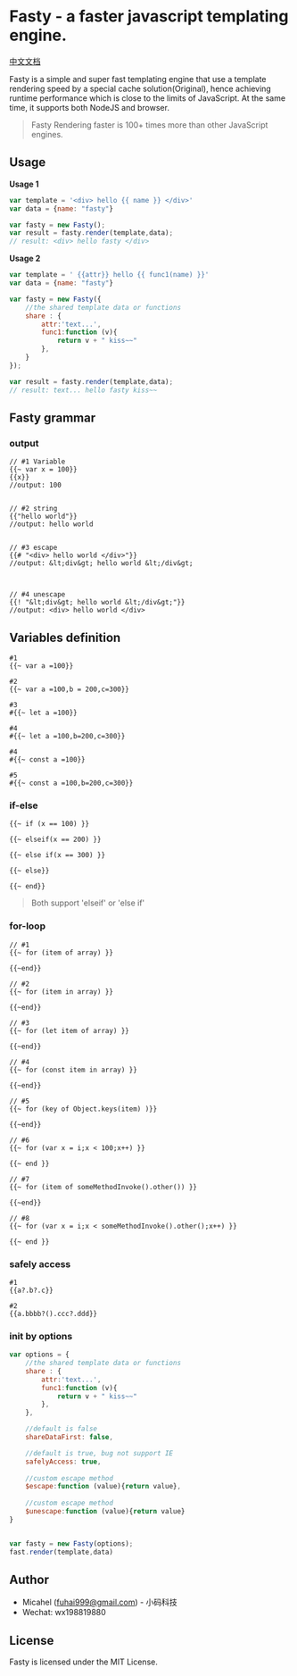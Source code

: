 # Fasty -  a faster javascript templating engine.

[中文文档](./readme_cn.md)

Fasty is a simple and super fast templating engine that 
use a template rendering speed by a special cache solution(Original), 
hence achieving runtime performance which is close to the limits of JavaScript. 
At the same time, it supports both NodeJS and browser.

>Fasty Rendering faster is 100+ times more than other JavaScript engines.

## Usage

**Usage 1**
```javascript
var template = '<div> hello {{ name }} </div>'
var data = {name: "fasty"}

var fasty = new Fasty();
var result = fasty.render(template,data);
// result: <div> hello fasty </div>
```

**Usage 2**
```javascript
var template = ' {{attr}} hello {{ func1(name) }}'
var data = {name: "fasty"}

var fasty = new Fasty({
    //the shared template data or functions
    share : {
        attr:'text...',
        func1:function (v){
            return v + " kiss~~"
        },
    }
});

var result = fasty.render(template,data);
// result: text... hello fasty kiss~~
```

## Fasty grammar


### output

```
// #1 Variable
{{~ var x = 100}}
{{x}}
//output: 100


// #2 string
{{"hello world"}}
//output: hello world


// #3 escape
{{# "<div> hello world </div>"}}
//output: &lt;div&gt; hello world &lt;/div&gt;



// #4 unescape
{{! "&lt;div&gt; hello world &lt;/div&gt;"}}
//output: <div> hello world </div>
```

## Variables definition

```
#1
{{~ var a =100}}

#2
{{~ var a =100,b = 200,c=300}}

#3
#{{~ let a =100}}

#4
#{{~ let a =100,b=200,c=300}}

#4
#{{~ const a =100}}

#5
#{{~ const a =100,b=200,c=300}}
```

### if-else

```
{{~ if (x == 100) }}

{{~ elseif(x == 200) }}

{{~ else if(x == 300) }}

{{~ else}}

{{~ end}}
```

>Both support 'elseif' or 'else if'

### for-loop
```
// #1
{{~ for (item of array) }}

{{~end}}

// #2
{{~ for (item in array) }}

{{~end}}

// #3
{{~ for (let item of array) }}

{{~end}}

// #4
{{~ for (const item in array) }}

{{~end}}

// #5
{{~ for (key of Object.keys(item) )}}

{{~end}}

// #6
{{~ for (var x = i;x < 100;x++) }}

{{~ end }}

// #7
{{~ for (item of someMethodInvoke().other()) }}

{{~end}}

// #8
{{~ for (var x = i;x < someMethodInvoke().other();x++) }}

{{~ end }}
```

### safely access

```
#1
{{a?.b?.c}}

#2
{{a.bbbb?().ccc?.ddd}}
```

### init by options

```javascript
var options = {
    //the shared template data or functions
    share : {
        attr:'text...',
        func1:function (v){
            return v + " kiss~~"
        },
    },

    //default is false
    shareDataFirst: false,

    //default is true, bug not support IE
    safelyAccess: true,
    
    //custom escape method 
    $escape:function (value){return value},
    
    //custom escape method 
    $unescape:function (value){return value}
}


var fasty = new Fasty(options);
fast.render(template,data)
```

## Author

- Micahel (fuhai999@gmail.com) - 小码科技
- Wechat: wx198819880

## License
Fasty is licensed under the MIT License. 
